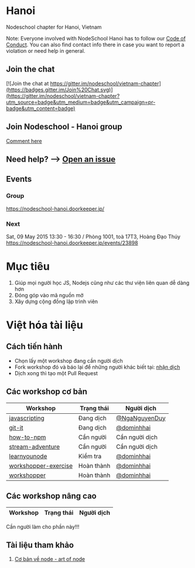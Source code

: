 # Hanoi

Nodeschool chapter for Hanoi, Vietnam

Note: Everyone involved with NodeSchool Hanoi has to follow our [Code of Conduct](https://github.com/nodeschool/hanoi/blob/master/code_of_conduct.md). You can also find contact info there in case you want to report a violation or need help in general.

## Join the chat
[![Join the chat at https://gitter.im/nodeschool/vietnam-chapter](https://badges.gitter.im/Join%20Chat.svg)](https://gitter.im/nodeschool/vietnam-chapter?utm_source=badge&utm_medium=badge&utm_campaign=pr-badge&utm_content=badge)

## Join Nodeschool - Hanoi group
[Comment here](https://github.com/nodeschool/hanoi/issues/6)

## Need help? --> [Open an issue](https://github.com/nodeschool/hanoi/issues)

## Events
### Group
https://nodeschool-hanoi.doorkeeper.jp/

### Next
Sat, 09 May 2015 13:30 - 16:30 / Phòng 1001, toà 17T3, Hoàng Đạo Thúy
https://nodeschool-hanoi.doorkeeper.jp/events/23898

# Mục tiêu
1. Giúp mọi người học JS, Nodejs cũng như các thư viện liên quan dễ dàng hơn
2. Đóng góp vào mã nguồn mở
3. Xây dựng cộng đồng lập trình viên

# Việt hóa tài liệu
## Cách tiến hành

* Chọn lấy một workshop đang cần người dịch
* Fork workshop đó và báo lại để những người khác biết tại: [nhận dịch](https://github.com/nodeschool/hanoi/issues/5)
* Dịch xong thì tạo một Pull Request

## Các workshop cơ bản

Workshop     | Trạng thái           | Người dịch             
------------------- | --------------- | -------------  
[javascripting](https://github.com/NgaNguyenDuy/javascripting-vi)  | Đang dịch  |  [@NgaNguyenDuy](https://github.com/NgaNguyenDuy)
[git-it](https://github.com/nodeschool-vi/git-it)  | Đang dịch  |  [@dominhhai](https://github.com/dominhhai)
[how-to-npm](https://github.com/nodeschool-vi/how-to-npm)  | Cần người  |  Cần người dịch
[stream-adventure](https://github.com/nodeschool-vi/stream-adventure)  | Cần người  |  Cần người dịch
[learnyounode](https://github.com/dominhhai/learnyounode)  | Kiểm tra  |  [@dominhhai](https://github.com/dominhhai)
[workshopper-exercise](https://github.com/dominhhai/workshopper-exercise)  | Hoàn thành  |  [@dominhhai](https://github.com/dominhhai)
[workshopper](https://github.com/dominhhai/workshopper)  | Hoàn thành  |  [@dominhhai](https://github.com/dominhhai)

## Các workshop nâng cao
Workshop     | Trạng thái           | Người dịch             
------------------- | --------------- | -------------  
Cần người làm cho phần này!!!

## Tài liệu tham khảo
1. [Cơ bản về node - art of node](https://github.com/maxogden/art-of-node) 
